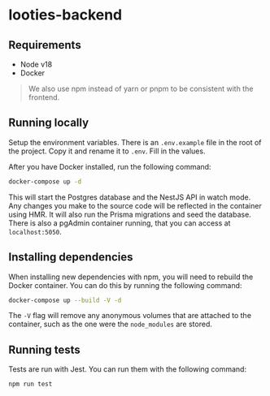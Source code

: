 # looties-backend

## Requirements

- Node v18
- Docker

> We also use npm instead of yarn or pnpm to be consistent with the frontend.

## Running locally

Setup the environment variables. There is an `.env.example` file in the root of the project. Copy it and rename it to `.env`. Fill in the values.

After you have Docker installed, run the following command:

```bash
docker-compose up -d
```

This will start the Postgres database and the NestJS API in watch mode. Any changes you make to the source code will be reflected in the container using HMR. It will also run the Prisma migrations and seed the database. There is also a pgAdmin container running, that you can access at `localhost:5050`.

## Installing dependencies

When installing new dependencies with npm, you will need to rebuild the Docker container. You can do this by running the following command:

```bash
docker-compose up --build -V -d
```

The `-V` flag will remove any anonymous volumes that are attached to the container, such as the one were the `node_modules` are stored.

## Running tests

Tests are run with Jest. You can run them with the following command:

```bash
npm run test
```

